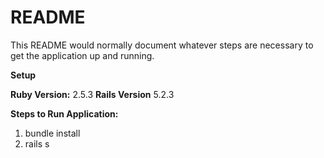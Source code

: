 # README

This README would normally document whatever steps are necessary to get the
application up and running.



**Setup**

**Ruby Version:**  2.5.3
**Rails Version** 5.2.3

**Steps to Run Application:**

 1. bundle install  
 2. rails s


